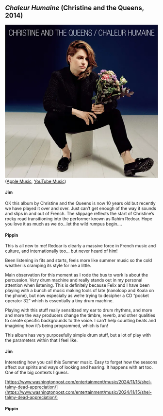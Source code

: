 ## *Chaleur Humaine* (Christine and the Queens, 2014)

![Chaleur Humaine](../assets/covers/chaleur-humaine.png)  
([Apple Music](https://music.apple.com/us/album/chaleur-humaine/1325689459), [YouTube Music](https://music.youtube.com/playlist?list=OLAK5uy_ki826t1L7btmcFlU0UP0fU5NPVLJ45GiE))

#### Jim

OK this album by Christine and the Queens is now 10 years old but recently we have played it over and over. Just can’t get enough of the way it sounds and slips in and out of French. The slippage reflects the start of Christine’s rocky road transitioning into the performer known as Rahim Redcar. Hope you love it as much as we do…let the wild rumpus begin….

#### Pippin

This is all new to me! Redcar is clearly a massive force in French music and culture, and internationally too… but never heard of him!

Been listening in fits and starts, feels more like summer music so the cold weather is cramping its style for me a little.

Main observation for this moment as I rode the bus to work is about the percussion. Very drum machine and really stands out in my personal attention when listening. This is definitely because Felix and I have been playing with a bunch of music making tools of late (nanoloop and Koala on the phone), but now especially as we’re trying to decipher a CD “pocket operator 32” which is essentially a tiny drum machine.

Playing with this stuff really sensitized my ear to drum rhythms, and more and more the way producers change the timbre, reverb, and other qualities to create specific backgrounds to the voice. I can’t help counting beats and imagining how it’s being programmed, which is fun!

This album has very purposefully simple drum stuff, but a lot of play with the parameters within that I feel like.

#### Jim

Interesting how you call this Summer music. Easy to forget how the seasons affect our spirits and ways of looking and hearing. It happens with art too. One of the big contexts I guess.

[https://www.washingtonpost.com/entertainment/music/2024/11/15/shel-talmy-dead-appreciation/](https://www.washingtonpost.com/entertainment/music/2024/11/15/shel-talmy-dead-appreciation/)

#### Pippin

<audio src="../assets/music/how-it-is.m4a">

Amazes me a know-nothing like me can casually make this in 10 minutes. The whole world of drum machines and sequencing is ridiculous.

#### Mary

And, it even did stereo in my hearings aids!! It’s all pattern languages that somehow talk to each other and layer over each other. You know-nothings can be surprising 

#### Jim

Definitely not to be snared at.

#### Mary

[“More music is being released today (in a single day) than was released in the calendar year of 1989”: How the music production industry has taken note of the huge number of self-releasing artists](https://www.musicradar.com/music-industry/more-music-is-being-released-today-in-a-single-day-than-was-released-in-the-calendar-year-of-1989-how-the-music-production-industry-has-taken-note-of-the-huge-number-of-self-releasing-artists)

Burst of creativity/ engame? You decide

#### Pippin

Do we need a musical Thanos to turn half of all music producers into ash… hard to say…

#### Mary

We have been out of the loop! I see I have not yet responded to Christine / Redcar and I love this stuff. I am onto it tomorrow for sure. And listening to SO SNER and via their website the ‘wilder territories of organised sound’. I like the quiet detail. I will venture further …

And wait! I see one of them has performed with ‘ fine art luminary Katharina Grosse.’ Such words!

#### Pippin

(Oh good, yes let’s get back on this horse!)

#### Mary

And, jim noted I should also have mentioned that Katharine is a friend of ours. She lives in Germany and NZ. Connections, connections

#### Mary

Chaleur humaine 2014  
Rahim Redcar  
Formerly  Christine and the Queens  
 
We have thrashed this album over the last few years. It was released in 2014 but we didn’t find it until quite some time after that. And then we found some videos (especially of ‘Tilted’) and then Christine became Rahim Redcar and we listened to some of that and then she turned up at the opening of the Paris ParaOlympics in a glorious red suit. For a Year of Music I followed the video trail  further and there she was in a bolero jacket walking through an abandoned town with people peeking at her and then she’s walking alongside a big black bull. 
 
Usually she is dancing (Michael Jackson refs)as in ‘Tilted’ (the most famous song?) although ‘Paradis perdu’ would have to be up there. We never understood that the repeated lyric was in fact in English: ‘Heartless”. It’s one of the great things you get from different languages: errors, misinterpretations, odd intonations. The version when she is sitting in a chair in a beautiful pink suit is pretty great.  She dances on a riverbank in ‘It’s ok to cry (hôtel for SOPHIE’) and I wonder if that was for SOPHIE (often iin upper case) the producer and DJ who died a few years back. Also
 
Rahim  
[https://www.youtube.com/watch?v=fUWpD93wQaY](https://www.youtube.com/watch?v=fUWpD93wQaY)
 
Sophie  
[https://www.youtube.com/watch?v=m_S0qCeA-pc](https://www.youtube.com/watch?v=m_S0qCeA-pc)

And then there’s SOPHIE. Check out Sophie’s ‘It’s okay to cry’ by Rahim and then by SOPHIE herself

Rahim
[https://www.youtube.com/watch?v=fUWpD93wQaY](https://www.youtube.com/watch?v=fUWpD93wQaY)
 
Sophie
[https://www.youtube.com/watch?v=m_S0qCeA-pc](https://www.youtube.com/watch?v=m_S0qCeA-pc)

SOPHIE was so hardcore. 

A bit of confusion there, but I arrived at my conclusion!!